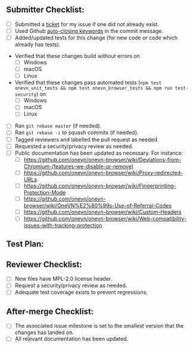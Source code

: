 ## Submitter Checklist:

- [ ] Submitted a [ticket](https://github.com/onevn/onevn-browser/issues) for my issue if one did not already exist.
- [ ] Used Github [auto-closing keywords](https://help.github.com/articles/closing-issues-via-commit-messages/) in the commit message.
- [ ] Added/updated tests for this change (for new code or code which already has tests).
- Verified that these changes build without errors on
  - [ ] Windows
  - [ ] macOS
  - [ ] Linux
- Verified that these changes pass automated tests (`npm test onevn_unit_tests && npm test onevn_browser_tests && npm run test-security`) on
  - [ ] Windows
  - [ ] macOS
  - [ ] Linux
- [ ] Ran `git rebase master` (if needed).
- [ ] Ran `git rebase -i` to squash commits (if needed).
- [ ] Tagged reviewers and labelled the pull request as needed.
- [ ] Requested a security/privacy review as needed.
- [ ] Public documentation has been updated as necessary. For instance:
  - [ ] https://github.com/onevn/onevn-browser/wiki/Deviations-from-Chromium-(features-we-disable-or-remove)
  - [ ] https://github.com/onevn/onevn-browser/wiki/Proxy-redirected-URLs
  - [ ] https://github.com/onevn/onevn-browser/wiki/Fingerprinting-Protection-Mode
  - [ ] https://github.com/onevn/onevn-browser/wiki/OneVN%E2%80%99s-Use-of-Referral-Codes
  - [ ] https://github.com/onevn/onevn-browser/wiki/Custom-Headers
  - [ ] https://github.com/onevn/onevn-browser/wiki/Web-compatibility-issues-with-tracking-protection

## Test Plan:


## Reviewer Checklist:

- [ ] New files have MPL-2.0 license header.
- [ ] Request a security/privacy review as needed.
- [ ] Adequate test coverage exists to prevent regressions.

## After-merge Checklist:

- [ ] The associated issue milestone is set to the smallest version that the
  changes has landed on.
- [ ] All relevant documentation has been updated.
